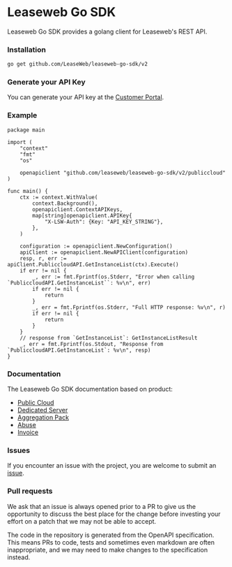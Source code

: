 # Leaseweb Go SDK
Leaseweb Go SDK provides a golang client for Leaseweb's REST API.

### Installation
```bash
go get github.com/LeaseWeb/leaseweb-go-sdk/v2
```

### Generate your API Key
You can generate your API key at the [Customer Portal](https://secure.leaseweb.com/).

### Example
```golang
package main

import (
	"context"
	"fmt"
	"os"

	openapiclient "github.com/leaseweb/leaseweb-go-sdk/v2/publiccloud"
)

func main() {
	ctx := context.WithValue(
		context.Background(),
		openapiclient.ContextAPIKeys,
		map[string]openapiclient.APIKey{
			"X-LSW-Auth": {Key: "API_KEY_STRING"},
		},
	)

	configuration := openapiclient.NewConfiguration()
	apiClient := openapiclient.NewAPIClient(configuration)
	resp, r, err := apiClient.PubliccloudAPI.GetInstanceList(ctx).Execute()
	if err != nil {
		_, err := fmt.Fprintf(os.Stderr, "Error when calling `PubliccloudAPI.GetInstanceList``: %v\n", err)
		if err != nil {
			return
		}
		_, err = fmt.Fprintf(os.Stderr, "Full HTTP response: %v\n", r)
		if err != nil {
			return
		}
	}
	// response from `GetInstanceList`: GetInstanceListResult
	_, err = fmt.Fprintf(os.Stdout, "Response from `PubliccloudAPI.GetInstanceList`: %v\n", resp)
}
```

### Documentation
The Leaseweb Go SDK documentation based on product:

- [Public Cloud](publiccloud/README.md)
- [Dedicated Server](dedicatedserver/README.md)
- [Aggregation Pack](aggregationpack/README.md)
- [Abuse](abuse/README.md)
- [Invoice](invoice/README.md)

### Issues
If you encounter an issue with the project, you are welcome to submit an [issue](https://github.com/Leaseweb/leaseweb-go-sdk/issues).

### Pull requests
We ask that an issue is always opened prior to a PR to give us the opportunity to discuss the best place for the change before investing your effort on a patch that we may not be able to accept.

The code in the repository is generated from the OpenAPI specification. This means PRs to code, tests and sometimes even markdown are often inappropriate, and we may need to make changes to the specification instead.

